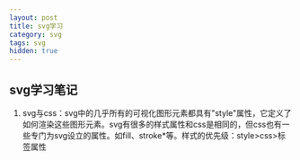 ```yaml
---
layout: post
title: svg学习
category: svg
tags: svg
hidden: true
---
```


## svg学习笔记
1. svg与css：svg中的几乎所有的可视化图形元素都具有"style"属性，它定义了如何渲染这些图形元素。svg有很多的样式属性和css是相同的，但css也有一些专门为svg设立的属性。如fill、stroke*等。样式的优先级：style>css>标签属性

